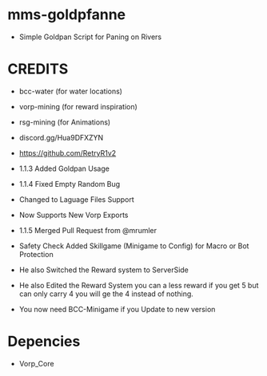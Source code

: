 # mms-goldpfanne

- Simple Goldpan Script for Paning on Rivers
 
# CREDITS
- bcc-water (for water locations)
- vorp-mining (for reward inspiration)
- rsg-mining (for Animations)
- discord.gg/Hua9DFXZYN
- https://github.com/RetryR1v2 

- 1.1.3 Added Goldpan Usage
- 1.1.4 Fixed Empty Random Bug
- Changed to Laguage Files Support
- Now Supports New Vorp Exports
- 1.1.5 Merged Pull Request from @mrumler
- Safety Check Added Skillgame (Minigame to Config) for Macro or Bot Protection
- He also Switched the Reward system to ServerSide
- He also Edited the Reward System you can a less reward if you get 5 but can only carry 4 you will ge the 4 instead of nothing.
- You now need BCC-Minigame if you Update to new version

# Depencies

- Vorp_Core
